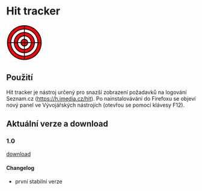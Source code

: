# Hit tracker

![](https://raw.githubusercontent.com/Vylda/Hit-tracker/master/icons/logs-96.png)


## Použití

Hit tracker je nástroj určený pro snazší zobrazení požadavků na logování Seznam.cz (https://h.imedia.cz/hit). Po nainstalovávání do Firefoxu se objeví nový panel ve Vývojářských nástrojích (otevřou se pomocí klávesy F12).

## Aktuální verze a download

### 1.0
[download](https://raw.githubusercontent.com/Vylda/Hit-tracker/1.0/package/hit_tracker-1.0-fx.xpi)
#### Changelog
* první stabilní verze
